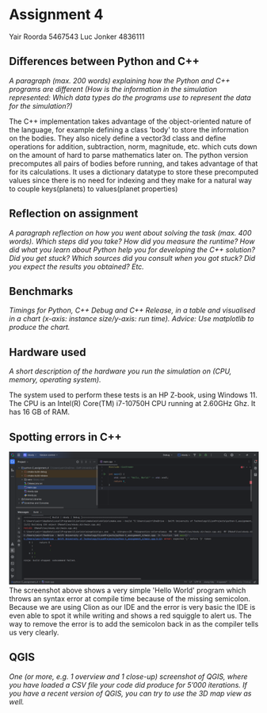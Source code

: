# Assignment 4
Yair Roorda 5467543 
Luc Jonker 4836111
## Differences between Python and C++
_A paragraph (max. 200 words) explaining how the Python and C++ programs are different (How is the information in the simulation represented:
Which data types do the programs use to represent the data for the simulation?)_

The C++ implementation takes advantage of the object-oriented nature of the language, 
for example defining a class 'body' to store the information on the bodies. 
They also nicely define a vector3d class and define operations for addition, subtraction, norm, magnitude, etc. which cuts down on the amount of hard to parse mathematics later on. 
The python version precomputes all pairs of bodies before running, and takes advantage of that for its calculations. 
It uses a dictionary datatype to store these precomputed values since there is no need for indexing and they make for a natural way to couple keys(planets) to values(planet properties)
## Reflection on assignment
_A paragraph reflection on how you went about solving the task (max. 400
words). Which steps did you take? How did you measure the runtime?
How did what you learn about Python help you for developing the C++
solution? Did you get stuck? Which sources did you consult when you
got stuck? Did you expect the results you obtained? Etc._

## Benchmarks
_Timings for Python, C++ Debug and C++ Release, in a table and visualised
in a chart (x-axis: instance size/y-axis: run time). Advice: Use matplotlib
to produce the chart._

## Hardware used
_A short description of the hardware you run the simulation on (CPU,
memory, operating system)._

The system used to perform these tests is an HP Z-book, using Windows 11. The CPU is an Intel(R) Core(TM) i7-10750H CPU running at 2.60GHz Ghz. It has 16 GB of RAM.

## Spotting errors in C++
![img_1.png](img_1.png)
The screenshot above shows a very simple 'Hello World' program which throws
an syntax error at compile time because of the missing semicolon. 
Because we are using Clion as our IDE and the error is very basic the IDE is even able to spot it while writing and shows a red squiggle to alert us. 
The way to remove the error is to add the semicolon back in as the compiler tells us very clearly.

## QGIS
_One (or more, e.g. 1 overview and 1 close-up) screenshot of QGIS, where
you have loaded a CSV file your code did produce for 5’000 iterations. If
you have a recent version of QGIS, you can try to use the 3D map view as
well._